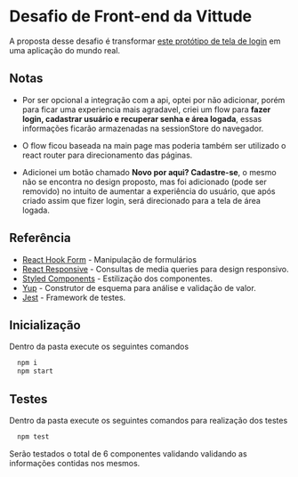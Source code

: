 # Desafio de Front-end da Vittude

A proposta desse desafio é transformar [este protótipo de tela de login](https://www.figma.com/file/WKialh3B7yNniqf8ZttNki/Vittude---Front-end-challenge?type=design&mode=design&t=rMqknxXXVAgMvDyK-1) em uma aplicação do mundo real.

## Notas

- Por ser opcional a integração com a api, optei por não adicionar, porém para ficar uma experiencia mais agradavel, criei um flow para **fazer login, cadastrar usuário e recuperar senha e área logada**, essas informações ficarão armazenadas na sessionStore do navegador.

- O flow ficou baseada na main page mas poderia também ser utilizado o react router para direcionamento das páginas.

- Adicionei um botão chamado **Novo por aqui? Cadastre-se**, o mesmo não se encontra no design proposto, mas foi adicionado (pode ser removido) no intuito de aumentar a experiência do usuário, que após criado assim que fizer login, será direcionado para a tela de área logada.

## Referência

- [React Hook Form](https://axios-http.com/) - Manipulação de formulários
- [React Responsive](https://www.npmjs.com/package/react-responsive) - Consultas de media queries para design responsivo.
- [Styled Components](https://styled-components.com/) - Estilização dos componentes.
- [Yup](https://github.com/jquense/yup) - Construtor de esquema para análise e validação de valor.
- [Jest](https://jestjs.io/docs/tutorial-react) - Framework de testes.

## Inicialização

Dentro da pasta execute os seguintes comandos

```bash
  npm i
  npm start
```

## Testes

Dentro da pasta execute os seguintes comandos para realização dos testes

```bash
  npm test
```

Serão testados o total de 6 componentes validando validando as informações contidas nos mesmos.
